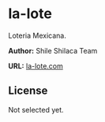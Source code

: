 # la-lote

Loteria Mexicana.

**Author:** Shile Shilaca Team

**URL:** [la-lote.com]()

## License

Not selected yet.
